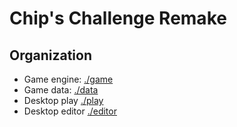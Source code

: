 Chip's Challenge Remake
=======================

Organization
------------

* Game engine: [./game](./game)
* Game data: [./data](./data)
* Desktop play [./play](./play)
* Desktop editor [./editor](./editor)

